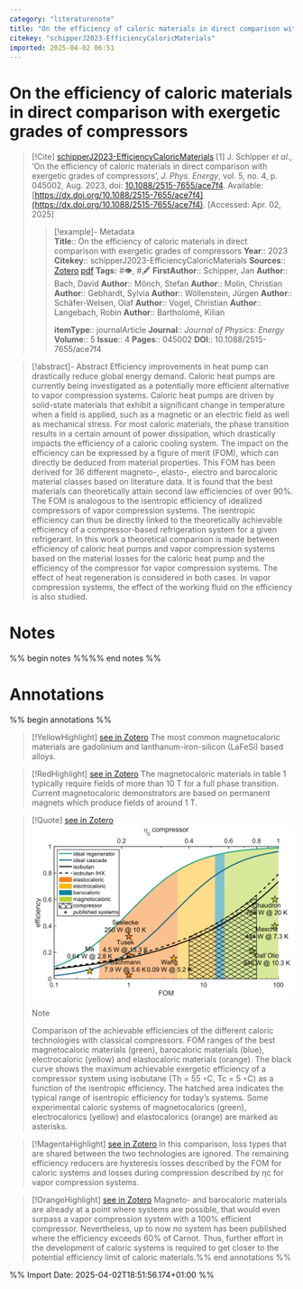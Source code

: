 ```yaml
---
category: "literaturenote"
title: "On the efficiency of caloric materials in direct comparison with exergetic grades of compressors"
citekey: "schipperJ2023-EfficiencyCaloricMaterials"
imported: 2025-04-02 06:51
---
```


# On the efficiency of caloric materials in direct comparison with exergetic grades of compressors


> [!Cite] [schipperJ2023-EfficiencyCaloricMaterials](zotero://select/library/items/K6FTTAM7)
> [1]  J. Schipper _et al._, ‘On the efficiency of caloric materials in direct comparison with exergetic grades of compressors’, _J. Phys. Energy_, vol. 5, no. 4, p. 045002, Aug. 2023, doi: [10.1088/2515-7655/ace7f4](https://doi.org/10.1088/2515-7655/ace7f4). Available: [https://dx.doi.org/10.1088/2515-7655/ace7f4](https://dx.doi.org/10.1088/2515-7655/ace7f4). [Accessed: Apr. 02, 2025]
> > [!example]- Metadata    
> > **Title**:: On the efficiency of caloric materials in direct comparison with exergetic grades of compressors
> > **Year**:: 2023
> > **Citekey**:: schipperJ2023-EfficiencyCaloricMaterials
> > **Sources**:: [Zotero](zotero://select/library/items/K6FTTAM7) [pdf](file:////home/joeashton/Zotero/storage/AJ7BZKJJ/Schipper%20et%20al.%20-%202023%20-%20On%20the%20efficiency%20of%20caloric%20materials%20in%20direct%20comparison%20with%20exergetic%20grades%20of%20compressors.pdf) 
> > **Tags:** #👁, #🖋
> > **FirstAuthor**:: Schipper, Jan
> > **Author**:: Bach, David
> > **Author**:: Mönch, Stefan
> > **Author**:: Molin, Christian
> > **Author**:: Gebhardt, Sylvia
> > **Author**:: Wöllenstein, Jürgen
> > **Author**:: Schäfer-Welsen, Olaf
> > **Author**:: Vogel, Christian
> > **Author**:: Langebach, Robin
> > **Author**:: Bartholomé, Kilian
> > 
> > **itemType**:: journalArticle
> > **Journal**:: *Journal of Physics: Energy*
> > **Volume**:: 5
> > **Issue**:: 4
> > **Pages**:: 045002
> > **DOI**:: 10.1088/2515-7655/ace7f4

> [!abstract]- Abstract
> Efficiency improvements in heat pump can drastically reduce global energy demand. Caloric heat pumps are currently being investigated as a potentially more efficient alternative to vapor compression systems. Caloric heat pumps are driven by solid-state materials that exhibit a significant change in temperature when a field is applied, such as a magnetic or an electric field as well as mechanical stress. For most caloric materials, the phase transition results in a certain amount of power dissipation, which drastically impacts the efficiency of a caloric cooling system. The impact on the efficiency can be expressed by a figure of merit (FOM), which can directly be deduced from material properties. This FOM has been derived for 36 different magneto-, elasto-, electro and barocaloric material classes based on literature data. It is found that the best materials can theoretically attain second law efficiencies of over 90%. The FOM is analogous to the isentropic efficiency of idealized compressors of vapor compression systems. The isentropic efficiency can thus be directly linked to the theoretically achievable efficiency of a compressor-based refrigeration system for a given refrigerant. In this work a theoretical comparison is made between efficiency of caloric heat pumps and vapor compression systems based on the material losses for the caloric heat pump and the efficiency of the compressor for vapor compression systems. The effect of heat regeneration is considered in both cases. In vapor compression systems, the effect of the working fluid on the efficiency is also studied.

# Notes

%% begin notes %%%% end notes %%

# Annotations

%% begin annotations %%

> [!YellowHighlight] [see in Zotero](zotero://open-pdf/library/items/AJ7BZKJJ?page=5&annotation=8NKBAZ4E)
> The most common magnetocaloric materials are gadolinium and lanthanum-iron-silicon (LaFeSi) based alloys.

> [!RedHighlight] [see in Zotero](zotero://open-pdf/library/items/AJ7BZKJJ?page=5&annotation=WK2538P3)
> The magnetocaloric materials in table 1 typically require fields of more than 10 T for a full phase transition. Current magnetocaloric demonstrators are based on permanent magnets which produce fields of around 1 T.

> [!Quote] [see in Zotero](zotero://open-pdf/library/items/AJ7BZKJJ?page=10&annotation=2B7ZQPLV)
> ![figure-11-x161-y420.png](attachments/schipperJ2023-EfficiencyCaloricMaterials/figure-11-x161-y420.png)
> > [!note]
> > Comparison of the achievable efficiencies of the different caloric technologies with classical compressors. FOM ranges of the best magnetocaloric materials (green), barocaloric materials (blue), electrocaloric (yellow) and elastocaloric materials (orange). The black curve shows the maximum achievable exergetic efficiency of a compressor system using isobutane (Th = 55 ◦C, Tc = 5 ◦C) as a function of the isentropic efficiency. The hatched area indicates the typical range of isentropic efficiency for today’s systems. Some experimental caloric systems of magnetocalorics (green), electrocalorics (yellow) and elastocalorics (orange) are marked as asterisks.

> [!MagentaHighlight] [see in Zotero](zotero://open-pdf/library/items/AJ7BZKJJ?page=10&annotation=I8K98ZE2)
> In this comparison, loss types that are shared between the two technologies are ignored. The remaining efficiency reducers are hysteresis losses described by the FOM for caloric systems and losses during compression described by ηc for vapor compression systems.

> [!OrangeHighlight] [see in Zotero](zotero://open-pdf/library/items/AJ7BZKJJ?page=11&annotation=65S6VHJD)
> Magneto- and barocaloric materials are already at a point where systems are possible, that would even surpass a vapor compression system with a 100% efficient compressor. Nevertheless, up to now no system has been published where the efficiency exceeds 60% of Carnot. Thus, further effort in the development of caloric systems is required to get closer to the potential efficiency limit of caloric materials.%% end annotations %%

%% Import Date: 2025-04-02T18:51:56.174+01:00 %%
